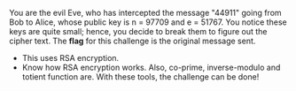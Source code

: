 You are the evil Eve, who has intercepted the message "44911" going from Bob to Alice, whose public key is n = 97709 and e = 51767. You notice these keys are quite small; hence, you decide to break them to figure out the cipher text. The **flag** for this challenge is the original message sent.  

* This uses RSA encryption.
* Know how RSA encryption works. Also, co-prime, inverse-modulo and totient function are. With these tools, the challenge can be done!
